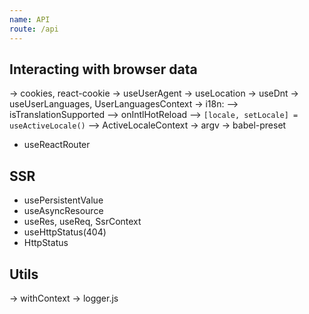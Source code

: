 ```yaml
---
name: API
route: /api
---
```


## Interacting with browser data

-> cookies, react-cookie
-> useUserAgent
-> useLocation
-> useDnt
-> useUserLanguages, UserLanguagesContext
-> i18n:
--> isTranslationSupported
--> onIntlHotReload
--> `[locale, setLocale] = useActiveLocale()`
--> ActiveLocaleContext
-> argv
-> babel-preset
- useReactRouter

## SSR

- usePersistentValue
- useAsyncResource
- useRes, useReq, SsrContext
- useHttpStatus(404)
- HttpStatus

## Utils

-> withContext
-> logger.js
